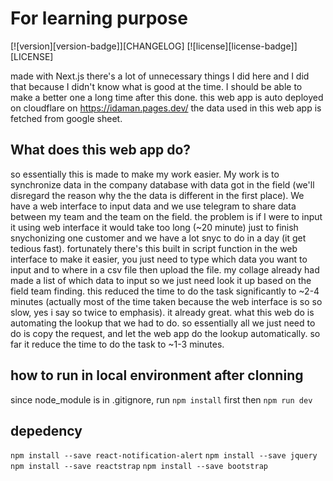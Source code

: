 # For learning purpose
[![version][version-badge]][CHANGELOG] [![license][license-badge]][LICENSE]

made with Next.js
there's a lot of unnecessary things I did here and I did that because I didn't know what is good at the time. I should be able to make a better one a long time after this done.
this web app is auto deployed on cloudflare on https://idaman.pages.dev/
the data used in this web app is fetched from google sheet.

## What does this web app do?
so essentially this is made to make my work easier. My work is to synchronize data in the company database with data got in the field (we'll disregard the reason why the the data is different in the first place). We have a web interface to input data and we use telegram to share data between my team and the team on the field. the problem is if I were to input it using web interface it would take too long (~20 minute) just to finish snychonizing one customer and we have a lot snyc to do in a day (it get tedious fast). fortunately there's this built in script function in the web interface to make it easier, you just need to type which data you want to input and to where in a csv file then upload the file. my collage already had made a list of which data to input so we just need look it up based on the field team finding. this reduced the time to do the task significantly to ~2-4 minutes (actually most of the time taken because the web interface is so so slow, yes i say so twice to emphasis). it already great. what this web do is automating the lookup that we had to do. so essentially all we just need to do is copy the request, and let the web app do the lookup automatically. so far it reduce the time to do the task to ~1-3 minutes. 

## how to run in local environment after clonning
since node_module is in .gitignore, run `npm install` first then `npm run dev` 

## depedency
`npm install --save react-notification-alert`
`npm install --save jquery`
`npm install --save reactstrap`
`npm install --save bootstrap`